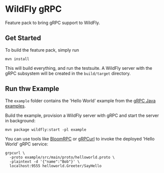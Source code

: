 # WildFly gRPC

Feature pack to bring gRPC support to WildFly.

## Get Started

To build the feature pack, simply run

```shell
mvn install
```

This will build everything, and run the testsuite. A WildFly server with the gRPC subsystem will be created in
the `build/target` directory.

## Run thw Example

The `example` folder contains the 'Hello World' example from
the [gRPC Java examples](https://github.com/grpc/grpc-java/tree/master/examples).

Build the example, provision a WildFly server with gRPC and start the server in background:

```shell
mvn package wildfly:start -pl example
```

You can use tools like [BloomRPC](https://github.com/uw-labs/bloomrpc)
or [gRPCurl](https://github.com/fullstorydev/grpcurl) to invoke the deployed 'Hello World' gRPC service:

```shell
grpcurl \
  -proto example/src/main/proto/helloworld.proto \
  -plaintext -d '{"name":"Bob"}' \
  localhost:9555 helloworld.Greeter/SayHello
```
